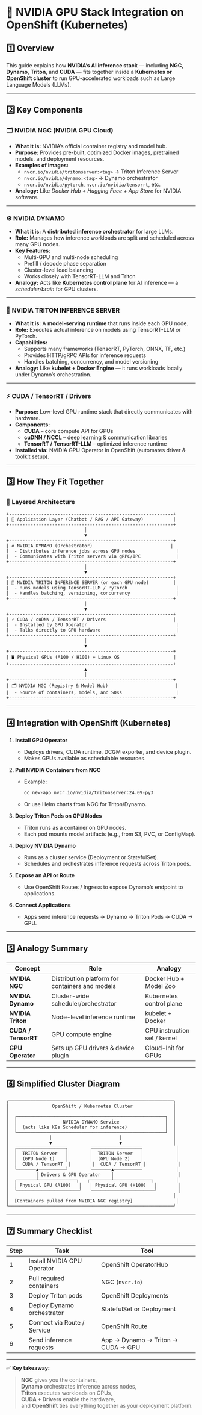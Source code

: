 # 🧠 NVIDIA GPU Stack Integration on OpenShift (Kubernetes)

## 1️⃣ Overview

This guide explains how **NVIDIA’s AI inference stack** — including **NGC**, **Dynamo**, **Triton**, and **CUDA** — fits together inside a **Kubernetes or OpenShift cluster** to run GPU-accelerated workloads such as Large Language Models (LLMs).

---

## 2️⃣ Key Components

### 🗂️ **NVIDIA NGC (NVIDIA GPU Cloud)**
- **What it is:** NVIDIA’s official container registry and model hub.  
- **Purpose:** Provides pre-built, optimized Docker images, pretrained models, and deployment resources.  
- **Examples of images:**  
  - `nvcr.io/nvidia/tritonserver:<tag>` → Triton Inference Server  
  - `nvcr.io/nvidia/dynamo:<tag>` → Dynamo orchestrator  
  - `nvcr.io/nvidia/pytorch`, `nvcr.io/nvidia/tensorrt`, etc.  
- **Analogy:** Like *Docker Hub + Hugging Face + App Store* for NVIDIA software.

---

### ⚙️ **NVIDIA DYNAMO**
- **What it is:** A **distributed inference orchestrator** for large LLMs.  
- **Role:** Manages how inference workloads are split and scheduled across many GPU nodes.  
- **Key Features:**
  - Multi-GPU and multi-node scheduling  
  - Prefill / decode phase separation  
  - Cluster-level load balancing  
  - Works closely with TensorRT-LLM and Triton  
- **Analogy:** Acts like **Kubernetes control plane** for AI inference — a *scheduler/brain* for GPU clusters.

---

### 🧩 **NVIDIA TRITON INFERENCE SERVER**
- **What it is:** A **model-serving runtime** that runs inside each GPU node.  
- **Role:** Executes actual inference on models using TensorRT-LLM or PyTorch.  
- **Capabilities:**
  - Supports many frameworks (TensorRT, PyTorch, ONNX, TF, etc.)  
  - Provides HTTP/gRPC APIs for inference requests  
  - Handles batching, concurrency, and model versioning  
- **Analogy:** Like **kubelet + Docker Engine** — it runs workloads locally under Dynamo’s orchestration.

---

### ⚡ **CUDA / TensorRT / Drivers**
- **Purpose:** Low-level GPU runtime stack that directly communicates with hardware.  
- **Components:**
  - **CUDA** – core compute API for GPUs  
  - **cuDNN / NCCL** – deep learning & communication libraries  
  - **TensorRT / TensorRT-LLM** – optimized inference runtime  
- **Installed via:** NVIDIA GPU Operator in OpenShift (automates driver & toolkit setup).

---

## 3️⃣ How They Fit Together

### 🧱 Layered Architecture

```
+-------------------------------------------------------------+
| 🧠 Application Layer (Chatbot / RAG / API Gateway)           |
+-------------------------------------------------------------+
                             │
                             ▼
+-------------------------------------------------------------+
| ⚙️ NVIDIA DYNAMO (Orchestrator)                             |
|  - Distributes inference jobs across GPU nodes               |
|  - Communicates with Triton servers via gRPC/IPC             |
+-------------------------------------------------------------+
                             │
                             ▼
+-------------------------------------------------------------+
| 🧩 NVIDIA TRITON INFERENCE SERVER (on each GPU node)         |
|  - Runs models using TensorRT-LLM / PyTorch                  |
|  - Handles batching, versioning, concurrency                 |
+-------------------------------------------------------------+
                             │
                             ▼
+-------------------------------------------------------------+
| ⚡ CUDA / cuDNN / TensorRT / Drivers                         |
|  - Installed by GPU Operator                                 |
|  - Talks directly to GPU hardware                            |
+-------------------------------------------------------------+
                             │
                             ▼
+-------------------------------------------------------------+
| 🖥️ Physical GPUs (A100 / H100) + Linux OS                    |
+-------------------------------------------------------------+
                             ▲
                             │
+-------------------------------------------------------------+
| 🗂️ NVIDIA NGC (Registry & Model Hub)                         |
|  - Source of containers, models, and SDKs                    |
+-------------------------------------------------------------+
```

---

## 4️⃣ Integration with OpenShift (Kubernetes)

1. **Install GPU Operator**  
   - Deploys drivers, CUDA runtime, DCGM exporter, and device plugin.  
   - Makes GPUs available as schedulable resources.

2. **Pull NVIDIA Containers from NGC**  
   - Example:  
     ```bash
     oc new-app nvcr.io/nvidia/tritonserver:24.09-py3
     ```
   - Or use Helm charts from NGC for Triton/Dynamo.

3. **Deploy Triton Pods on GPU Nodes**  
   - Triton runs as a container on GPU nodes.  
   - Each pod mounts model artifacts (e.g., from S3, PVC, or ConfigMap).

4. **Deploy NVIDIA Dynamo**  
   - Runs as a cluster service (Deployment or StatefulSet).  
   - Schedules and orchestrates inference requests across Triton pods.

5. **Expose an API or Route**  
   - Use OpenShift Routes / Ingress to expose Dynamo’s endpoint to applications.

6. **Connect Applications**  
   - Apps send inference requests → Dynamo → Triton Pods → CUDA → GPU.

---

## 5️⃣ Analogy Summary

| Concept | Role | Analogy |
|----------|------|----------|
| **NVIDIA NGC** | Distribution platform for containers and models | Docker Hub + Model Zoo |
| **NVIDIA Dynamo** | Cluster-wide scheduler/orchestrator | Kubernetes control plane |
| **NVIDIA Triton** | Node-level inference runtime | kubelet + Docker |
| **CUDA / TensorRT** | GPU compute engine | CPU instruction set / kernel |
| **GPU Operator** | Sets up GPU drivers & device plugin | Cloud-Init for GPUs |

---

## 6️⃣ Simplified Cluster Diagram

```
┌─────────────────────────────────────────────────────────────┐
│                OpenShift / Kubernetes Cluster               │
│                                                             │
│  ┌───────────────────────────────────────────────────────┐  │
│  │                 NVIDIA DYNAMO Service                 │  │
│  │  (acts like K8s Scheduler for inference)              │  │
│  └───────────────────────────────────────────────────────┘  │
│               │                         │                   │
│               ▼                         ▼                   │
│  ┌──────────────────┐        ┌──────────────────┐            │
│  │  TRITON Server   │        │  TRITON Server   │            │
│  │  (GPU Node 1)    │        │  (GPU Node 2)    │            │
│  │  CUDA / TensorRT  │        │  CUDA / TensorRT │            │
│  └───────▲──────────┘        └───────▲──────────┘            │
│          │ Drivers & GPU Operator    │                        │
│  ┌───────┴──────────────┐   ┌────────┴──────────────┐        │
│  │ Physical GPU (A100)   │   │ Physical GPU (H100)   │        │
│  └───────────────────────┘   └───────────────────────┘        │
│                                                             │
│  [Containers pulled from NVIDIA NGC registry]                │
└─────────────────────────────────────────────────────────────┘
```

---

## 7️⃣ Summary Checklist

| Step | Task | Tool |
|------|------|------|
| 1 | Install NVIDIA GPU Operator | OpenShift OperatorHub |
| 2 | Pull required containers | NGC (`nvcr.io`) |
| 3 | Deploy Triton pods | OpenShift Deployments |
| 4 | Deploy Dynamo orchestrator | StatefulSet or Deployment |
| 5 | Connect via Route / Service | OpenShift Route |
| 6 | Send inference requests | App → Dynamo → Triton → CUDA → GPU |

---

✅ **Key takeaway:**  
> **NGC** gives you the containers,  
> **Dynamo** orchestrates inference across nodes,  
> **Triton** executes workloads on GPUs,  
> **CUDA + Drivers** enable the hardware,  
> and **OpenShift** ties everything together as your deployment platform.

